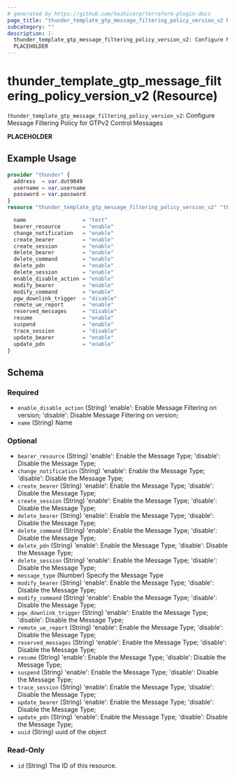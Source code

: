 ```yaml
---
# generated by https://github.com/hashicorp/terraform-plugin-docs
page_title: "thunder_template_gtp_message_filtering_policy_version_v2 Resource - terraform-provider-thunder"
subcategory: ""
description: |-
  thunder_template_gtp_message_filtering_policy_version_v2: Configure Message Filtering Policy for GTPv2 Control Messages
  PLACEHOLDER
---
```


# thunder_template_gtp_message_filtering_policy_version_v2 (Resource)

`thunder_template_gtp_message_filtering_policy_version_v2`: Configure Message Filtering Policy for GTPv2 Control Messages

__PLACEHOLDER__

## Example Usage

```terraform
provider "thunder" {
  address  = var.dut9049
  username = var.username
  password = var.password
}
resource "thunder_template_gtp_message_filtering_policy_version_v2" "thunder_template_gtp_message_filtering_policy_version_v2" {

  name                  = "test"
  bearer_resource       = "enable"
  change_notification   = "enable"
  create_bearer         = "enable"
  create_session        = "enable"
  delete_bearer         = "enable"
  delete_command        = "enable"
  delete_pdn            = "enable"
  delete_session        = "enable"
  enable_disable_action = "enable"
  modify_bearer         = "enable"
  modify_command        = "enable"
  pgw_downlink_trigger  = "disable"
  remote_ue_report      = "enable"
  reserved_messages     = "disable"
  resume                = "enable"
  suspend               = "enable"
  trace_session         = "disable"
  update_bearer         = "enable"
  update_pdn            = "enable"
}
```

<!-- schema generated by tfplugindocs -->
## Schema

### Required

- `enable_disable_action` (String) 'enable': Enable Message Filtering on version; 'disable': Disable Message Filtering on version;
- `name` (String) Name

### Optional

- `bearer_resource` (String) 'enable': Enable the Message Type; 'disable': Disable the Message Type;
- `change_notification` (String) 'enable': Enable the Message Type; 'disable': Disable the Message Type;
- `create_bearer` (String) 'enable': Enable the Message Type; 'disable': Disable the Message Type;
- `create_session` (String) 'enable': Enable the Message Type; 'disable': Disable the Message Type;
- `delete_bearer` (String) 'enable': Enable the Message Type; 'disable': Disable the Message Type;
- `delete_command` (String) 'enable': Enable the Message Type; 'disable': Disable the Message Type;
- `delete_pdn` (String) 'enable': Enable the Message Type; 'disable': Disable the Message Type;
- `delete_session` (String) 'enable': Enable the Message Type; 'disable': Disable the Message Type;
- `message_type` (Number) Specify the Message Type
- `modify_bearer` (String) 'enable': Enable the Message Type; 'disable': Disable the Message Type;
- `modify_command` (String) 'enable': Enable the Message Type; 'disable': Disable the Message Type;
- `pgw_downlink_trigger` (String) 'enable': Enable the Message Type; 'disable': Disable the Message Type;
- `remote_ue_report` (String) 'enable': Enable the Message Type; 'disable': Disable the Message Type;
- `reserved_messages` (String) 'enable': Enable the Message Type; 'disable': Disable the Message Type;
- `resume` (String) 'enable': Enable the Message Type; 'disable': Disable the Message Type;
- `suspend` (String) 'enable': Enable the Message Type; 'disable': Disable the Message Type;
- `trace_session` (String) 'enable': Enable the Message Type; 'disable': Disable the Message Type;
- `update_bearer` (String) 'enable': Enable the Message Type; 'disable': Disable the Message Type;
- `update_pdn` (String) 'enable': Enable the Message Type; 'disable': Disable the Message Type;
- `uuid` (String) uuid of the object

### Read-Only

- `id` (String) The ID of this resource.


